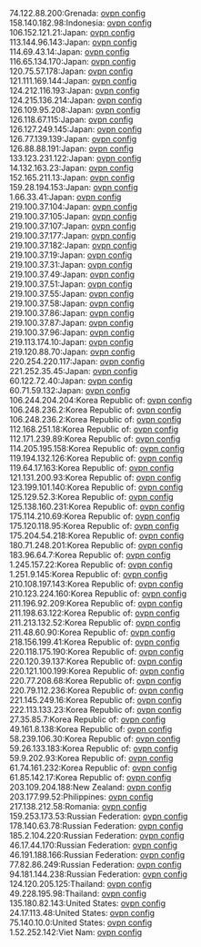 74.122.88.200:Grenada: [ovpn config](vpn/74_122_88_200.ovpn)  
158.140.182.98:Indonesia: [ovpn config](vpn/158_140_182_98.ovpn)  
106.152.121.21:Japan: [ovpn config](vpn/106_152_121_21.ovpn)  
113.144.96.143:Japan: [ovpn config](vpn/113_144_96_143.ovpn)  
114.69.43.14:Japan: [ovpn config](vpn/114_69_43_14.ovpn)  
116.65.134.170:Japan: [ovpn config](vpn/116_65_134_170.ovpn)  
120.75.57.178:Japan: [ovpn config](vpn/120_75_57_178.ovpn)  
121.111.169.144:Japan: [ovpn config](vpn/121_111_169_144.ovpn)  
124.212.116.193:Japan: [ovpn config](vpn/124_212_116_193.ovpn)  
124.215.136.214:Japan: [ovpn config](vpn/124_215_136_214.ovpn)  
126.109.95.208:Japan: [ovpn config](vpn/126_109_95_208.ovpn)  
126.118.67.115:Japan: [ovpn config](vpn/126_118_67_115.ovpn)  
126.127.249.145:Japan: [ovpn config](vpn/126_127_249_145.ovpn)  
126.77.139.139:Japan: [ovpn config](vpn/126_77_139_139.ovpn)  
126.88.88.191:Japan: [ovpn config](vpn/126_88_88_191.ovpn)  
133.123.231.122:Japan: [ovpn config](vpn/133_123_231_122.ovpn)  
14.132.163.23:Japan: [ovpn config](vpn/14_132_163_23.ovpn)  
152.165.211.13:Japan: [ovpn config](vpn/152_165_211_13.ovpn)  
159.28.194.153:Japan: [ovpn config](vpn/159_28_194_153.ovpn)  
1.66.33.41:Japan: [ovpn config](vpn/1_66_33_41.ovpn)  
219.100.37.104:Japan: [ovpn config](vpn/219_100_37_104.ovpn)  
219.100.37.105:Japan: [ovpn config](vpn/219_100_37_105.ovpn)  
219.100.37.107:Japan: [ovpn config](vpn/219_100_37_107.ovpn)  
219.100.37.177:Japan: [ovpn config](vpn/219_100_37_177.ovpn)  
219.100.37.182:Japan: [ovpn config](vpn/219_100_37_182.ovpn)  
219.100.37.19:Japan: [ovpn config](vpn/219_100_37_19.ovpn)  
219.100.37.31:Japan: [ovpn config](vpn/219_100_37_31.ovpn)  
219.100.37.49:Japan: [ovpn config](vpn/219_100_37_49.ovpn)  
219.100.37.51:Japan: [ovpn config](vpn/219_100_37_51.ovpn)  
219.100.37.55:Japan: [ovpn config](vpn/219_100_37_55.ovpn)  
219.100.37.58:Japan: [ovpn config](vpn/219_100_37_58.ovpn)  
219.100.37.86:Japan: [ovpn config](vpn/219_100_37_86.ovpn)  
219.100.37.87:Japan: [ovpn config](vpn/219_100_37_87.ovpn)  
219.100.37.96:Japan: [ovpn config](vpn/219_100_37_96.ovpn)  
219.113.174.10:Japan: [ovpn config](vpn/219_113_174_10.ovpn)  
219.120.88.70:Japan: [ovpn config](vpn/219_120_88_70.ovpn)  
220.254.220.117:Japan: [ovpn config](vpn/220_254_220_117.ovpn)  
221.252.35.45:Japan: [ovpn config](vpn/221_252_35_45.ovpn)  
60.122.72.40:Japan: [ovpn config](vpn/60_122_72_40.ovpn)  
60.71.59.132:Japan: [ovpn config](vpn/60_71_59_132.ovpn)  
106.244.204.204:Korea Republic of: [ovpn config](vpn/106_244_204_204.ovpn)  
106.248.236.2:Korea Republic of: [ovpn config](vpn/106_248_236_2.ovpn)  
106.248.236.2:Korea Republic of: [ovpn config](vpn/106_248_236_2.ovpn)  
112.168.251.18:Korea Republic of: [ovpn config](vpn/112_168_251_18.ovpn)  
112.171.239.89:Korea Republic of: [ovpn config](vpn/112_171_239_89.ovpn)  
114.205.195.158:Korea Republic of: [ovpn config](vpn/114_205_195_158.ovpn)  
119.194.132.126:Korea Republic of: [ovpn config](vpn/119_194_132_126.ovpn)  
119.64.17.163:Korea Republic of: [ovpn config](vpn/119_64_17_163.ovpn)  
121.131.200.93:Korea Republic of: [ovpn config](vpn/121_131_200_93.ovpn)  
123.199.101.140:Korea Republic of: [ovpn config](vpn/123_199_101_140.ovpn)  
125.129.52.3:Korea Republic of: [ovpn config](vpn/125_129_52_3.ovpn)  
125.138.160.231:Korea Republic of: [ovpn config](vpn/125_138_160_231.ovpn)  
175.114.210.69:Korea Republic of: [ovpn config](vpn/175_114_210_69.ovpn)  
175.120.118.95:Korea Republic of: [ovpn config](vpn/175_120_118_95.ovpn)  
175.204.54.218:Korea Republic of: [ovpn config](vpn/175_204_54_218.ovpn)  
180.71.248.201:Korea Republic of: [ovpn config](vpn/180_71_248_201.ovpn)  
183.96.64.7:Korea Republic of: [ovpn config](vpn/183_96_64_7.ovpn)  
1.245.157.22:Korea Republic of: [ovpn config](vpn/1_245_157_22.ovpn)  
1.251.9.145:Korea Republic of: [ovpn config](vpn/1_251_9_145.ovpn)  
210.108.197.143:Korea Republic of: [ovpn config](vpn/210_108_197_143.ovpn)  
210.123.224.160:Korea Republic of: [ovpn config](vpn/210_123_224_160.ovpn)  
211.196.92.209:Korea Republic of: [ovpn config](vpn/211_196_92_209.ovpn)  
211.198.63.122:Korea Republic of: [ovpn config](vpn/211_198_63_122.ovpn)  
211.213.132.52:Korea Republic of: [ovpn config](vpn/211_213_132_52.ovpn)  
211.48.60.90:Korea Republic of: [ovpn config](vpn/211_48_60_90.ovpn)  
218.156.199.41:Korea Republic of: [ovpn config](vpn/218_156_199_41.ovpn)  
220.118.175.190:Korea Republic of: [ovpn config](vpn/220_118_175_190.ovpn)  
220.120.39.137:Korea Republic of: [ovpn config](vpn/220_120_39_137.ovpn)  
220.121.100.199:Korea Republic of: [ovpn config](vpn/220_121_100_199.ovpn)  
220.77.208.68:Korea Republic of: [ovpn config](vpn/220_77_208_68.ovpn)  
220.79.112.236:Korea Republic of: [ovpn config](vpn/220_79_112_236.ovpn)  
221.145.249.16:Korea Republic of: [ovpn config](vpn/221_145_249_16.ovpn)  
222.113.133.23:Korea Republic of: [ovpn config](vpn/222_113_133_23.ovpn)  
27.35.85.7:Korea Republic of: [ovpn config](vpn/27_35_85_7.ovpn)  
49.161.8.138:Korea Republic of: [ovpn config](vpn/49_161_8_138.ovpn)  
58.239.106.30:Korea Republic of: [ovpn config](vpn/58_239_106_30.ovpn)  
59.26.133.183:Korea Republic of: [ovpn config](vpn/59_26_133_183.ovpn)  
59.9.202.93:Korea Republic of: [ovpn config](vpn/59_9_202_93.ovpn)  
61.74.161.232:Korea Republic of: [ovpn config](vpn/61_74_161_232.ovpn)  
61.85.142.17:Korea Republic of: [ovpn config](vpn/61_85_142_17.ovpn)  
203.109.204.188:New Zealand: [ovpn config](vpn/203_109_204_188.ovpn)  
203.177.99.52:Philippines: [ovpn config](vpn/203_177_99_52.ovpn)  
217.138.212.58:Romania: [ovpn config](vpn/217_138_212_58.ovpn)  
159.253.173.53:Russian Federation: [ovpn config](vpn/159_253_173_53.ovpn)  
178.140.63.78:Russian Federation: [ovpn config](vpn/178_140_63_78.ovpn)  
185.2.104.220:Russian Federation: [ovpn config](vpn/185_2_104_220.ovpn)  
46.17.44.170:Russian Federation: [ovpn config](vpn/46_17_44_170.ovpn)  
46.191.188.166:Russian Federation: [ovpn config](vpn/46_191_188_166.ovpn)  
77.82.86.249:Russian Federation: [ovpn config](vpn/77_82_86_249.ovpn)  
94.181.144.238:Russian Federation: [ovpn config](vpn/94_181_144_238.ovpn)  
124.120.205.125:Thailand: [ovpn config](vpn/124_120_205_125.ovpn)  
49.228.195.98:Thailand: [ovpn config](vpn/49_228_195_98.ovpn)  
135.180.82.143:United States: [ovpn config](vpn/135_180_82_143.ovpn)  
24.17.113.48:United States: [ovpn config](vpn/24_17_113_48.ovpn)  
75.140.10.0:United States: [ovpn config](vpn/75_140_10_0.ovpn)  
1.52.252.142:Viet Nam: [ovpn config](vpn/1_52_252_142.ovpn)  
